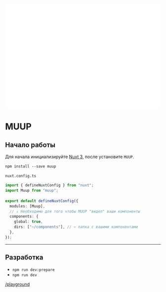 ![muup](./assets/muup.svg)

# MUUP

## Начало работы

Для начала инициализируйте [Nuxt 3](https://v3.nuxtjs.org/getting-started/quick-start), после установите `MUUP`.

```
npm install --save muup
```
`nuxt.config.ts`
```ts
import { defineNuxtConfig } from "nuxt";
import Muup from "muup";

export default defineNuxtConfig({
  modules: [Muup],
  // ↓ Необходимо для того чтобы MUUP "видел" ваши компоненты
  components: {
    global: true,
    dirs: ["~/components"], // ← папка с вашими компонентами
  },
});
```
---

## Разработка

- `npm run dev:prepare`
- `npm run dev` 

[/playground](./playground)
